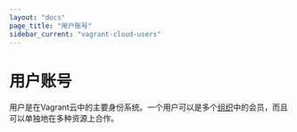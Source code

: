 ```yaml
---
layout: "docs"
page_title: "用户账号" 
sidebar_current: "vagrant-cloud-users"
---
```


# 用户账号

用户是在Vagrant云中的主要身份系统。一个用户可以是多个[组织](/docs/vagrant-cloud/organizations/index.html)中的会员，而且可以单独地在多种资源上合作。